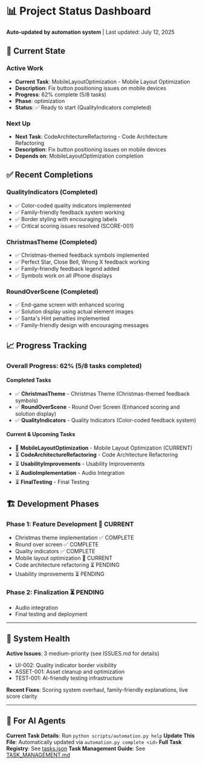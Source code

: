 # 📊 Project Status Dashboard

**Auto-updated by automation system** | Last updated: July 12, 2025

## 🎯 Current State

### **Active Work**
- **Current Task**: MobileLayoutOptimization - Mobile Layout Optimization
- **Description**: Fix button positioning issues on mobile devices
- **Progress**: 62% complete (5/8 tasks)
- **Phase**: optimization
- **Status**: ✅ Ready to start (QualityIndicators completed)

### **Next Up**
- **Next Task**: CodeArchitectureRefactoring - Code Architecture Refactoring
- **Description**: Fix button positioning issues on mobile devices
- **Depends on**: MobileLayoutOptimization completion

## ✅ Recent Completions

### **QualityIndicators** (Completed)
- ✅ Color-coded quality indicators implemented
- ✅ Family-friendly feedback system working
- ✅ Border styling with encouraging labels
- ✅ Critical scoring issues resolved (SCORE-001)

### **ChristmasTheme** (Completed)
- ✅ Christmas-themed feedback symbols implemented
- ✅ Perfect Star, Close Bell, Wrong X feedback working
- ✅ Family-friendly feedback legend added
- ✅ Symbols work on all iPhone displays

### **RoundOverScene** (Completed)
- ✅ End-game screen with enhanced scoring
- ✅ Solution display using actual element images
- ✅ Santa's Hint penalties implemented
- ✅ Family-friendly design with encouraging messages

## 📈 Progress Tracking

### **Overall Progress**: 62% (5/8 tasks completed)

#### **Completed Tasks**
- ✅ **ChristmasTheme** - Christmas Theme (Christmas-themed feedback symbols)
- ✅ **RoundOverScene** - Round Over Screen (Enhanced scoring and solution display)
- ✅ **QualityIndicators** - Quality Indicators (Color-coded feedback system)

#### **Current & Upcoming Tasks**
- 🔄 **MobileLayoutOptimization** - Mobile Layout Optimization (CURRENT)
- ⏳ **CodeArchitectureRefactoring** - Code Architecture Refactoring
- ⏳ **UsabilityImprovements** - Usability Improvements
- ⏳ **AudioImplementation** - Audio Integration
- ⏳ **FinalTesting** - Final Testing

## 🏗️ Development Phases

### **Phase 1: Feature Development** 🔄 CURRENT
- Christmas theme implementation ✅ COMPLETE
- Round over screen ✅ COMPLETE
- Quality indicators ✅ COMPLETE
- Mobile layout optimization 🔄 CURRENT
- Code architecture refactoring ⏳ PENDING
- Usability improvements ⏳ PENDING

### **Phase 2: Finalization** ⏳ PENDING
- Audio integration
- Final testing and deployment

---

## 🚨 System Health

**Active Issues**: 3 medium-priority (see ISSUES.md for details)
- UI-002: Quality indicator border visibility  
- ASSET-001: Asset cleanup and optimization
- TEST-001: AI-friendly testing infrastructure

**Recent Fixes**: Scoring system overhaul, family-friendly explanations, live score clarity

---

## 🤖 For AI Agents

**Current Task Details**: Run `python scripts/automation.py help`
**Update This File**: Automatically updated via `automation.py complete <id>`
**Full Task Registry**: See [tasks.json](tasks.json)
**Task Management Guide**: See [TASK_MANAGEMENT.md](TASK_MANAGEMENT.md)
